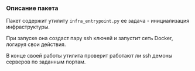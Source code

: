### Описание пакета

Пакет содержит утилиту `infra_entrypoint.py` ее задача - инициализация инфраструктуры.

При запуске она создаст пару ssh ключей и запустит сеть Docker, логируя свои действия.

В конце своей работы утилита проверит работают ли ssh демоны серверов по заданным портам.




